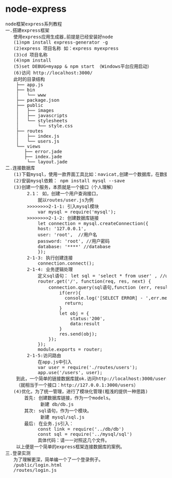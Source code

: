# node-express
<pre>
node框架express系列教程
一.搭建express框架
   使用express应用生成器,前提是已经安装好node
   (1)npm install express-generator -g
   (2)express 项目名称 如：express myexpress
   (3)cd 项目名称
   (4)npm install
   (5)set DEBUG=myapp & npm start （Windows平台应用启动）
   (6)访问 http://localhost:3000/ 
   此时的目录结构
	├── app.js
	├── bin
	│   └── www
	├── package.json
	├── public
	│   ├── images
	│   ├── javascripts
	│   └── stylesheets
	│       └── style.css
	├── routes
	│   ├── index.js
	│   └── users.js
	└── views
	   ├── error.jade
	   ├── index.jade
	    └── layout.jade
二.连接数据库
   (1)下载mysql，使用一款界面工具比如：navicat,创建一个数据库，在数据库创建一个表
   (2)安装mysql依赖： npm install mysql --save
   (3)创建一个服务，本质就是一个接口（个人理解）
      	2.1： 如，创建一个用户查询接口，
      		就以routes/user.js为例
      	>>>>>>>>2-1-1: 引入mysql模块
      		var mysql = require('mysql');
      	>>>>>>>>2-1-2: 创建数据库链接
			let connection = mysql.createConnection({
			host: '127.0.0.1',
			user: 'root',  //用户名
			password: 'root', //用户密码
			database: '****' //database
			});
		2-1-3: 执行创建连接 
			connection.connect();
		2-1-4: 业务逻辑处理
			定义sql语句： let sql = 'select * from user' , //user是指查询的表名
			router.get('/', function(req, res, next) {
				connection.query(sql语句,function (err, result) {
			        if(err){
			          console.log('[SELECT ERROR] - ',err.message);
			          return;
			        }
			        let obj = {
			        	status:'200',
			        	data:result
			        }
			        res.send(obj);
				});
			});
			module.exports = router;
		2-1-5:访问路由
			在app.js中引入
			var user = require('./routes/users');
			app.use('/users', user);
	到此，一个简单的链接数据库就ok.访问http://localhost:3000/users，就可以看到返回的数据。
	（就相当于一个接口：http://127.0.0.1:3000/users）
   (4)优化，为了统一管理，进行了模块化管理(粗浅的提供一种思路)
	   首先: 创建数据库链接，作为一个models。
	       	 新建 db/db.js
	   其次: sql语句，作为一个模块。
	         新建 mysql/sql.js
	   最后: 在业务.js引入：
	   		const link = require('../db/db')
			const sql = require('../mysql/sql')
			具体代码：请一一对照这几个文件。
	以上便是一个简单的express框架连接数据库的案例。
三.登录实测
   为了理解更深，简单编一个了一个登录例子。
   /public/login.html
   /routes/login.js
</pre>


